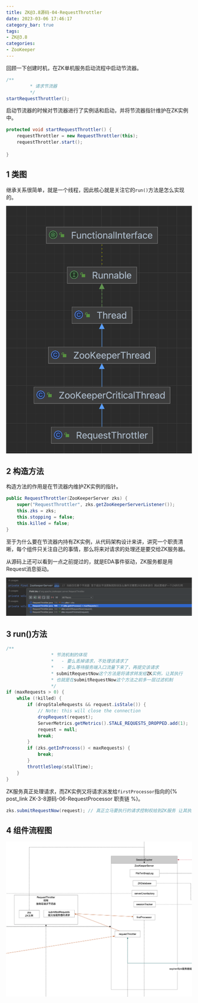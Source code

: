 ```yaml
---
title: ZK@3.8源码-04-RequestThrottler
date: 2023-03-06 17:46:17
category_bar: true
tags:
- ZK@3.8
categories:
- ZooKeeper
---
```


回顾一下创建时机，在ZK单机服务启动流程中启动节流器。

```java
/**
         * 请求节流器
         */
startRequestThrottler();
```



启动节流器的时候对节流器进行了实例话和启动，并将节流器指针维护在ZK实例中。

```java
protected void startRequestThrottler() {
    requestThrottler = new RequestThrottler(this);
    requestThrottler.start();

}
```

## 1 类图

继承关系很简单，就是一个线程，因此核心就是关注它的`run()`方法是怎么实现的。

![](ZK-3-8源码-04-RequestThrottler/image-20230307130728543.png)

## 2 构造方法

构造方法的作用是在节流器内维护ZK实例的指针。

```java
public RequestThrottler(ZooKeeperServer zks) {
    super("RequestThrottler", zks.getZooKeeperServerListener());
    this.zks = zks;
    this.stopping = false;
    this.killed = false;
}
```

至于为什么要在节流器内持有ZK实例，从代码架构设计来讲，讲究一个职责清晰，每个组件只关注自己的事情，那么将来对请求的处理还是要交给ZK服务器。

从源码上还可以看到一点之前提过的，就是EDA事件驱动，ZK服务都是用Request消息驱动。

![](ZK-3-8源码-04-RequestThrottler/image-20230307131236282.png)

## 3 run()方法

```java
/**
                 * 节流机制的体现
                 *   - 要么丢掉请求，不处理该请求了
                 *   - 要么等待服务端入口流量下来了，再提交该请求
                 * submitRequestNow这个方法是将请求转发给ZK实例，让其执行
                 * 也就是在submitRequestNow这个方法之前多一层过滤机制
                 */
if (maxRequests > 0) {
    while (!killed) {
        if (dropStaleRequests && request.isStale()) {
            // Note: this will close the connection
            dropRequest(request);
            ServerMetrics.getMetrics().STALE_REQUESTS_DROPPED.add(1);
            request = null;
            break;
        }
        if (zks.getInProcess() < maxRequests) {
            break;
        }
        throttleSleep(stallTime);
    }
}
```



ZK服务真正处理请求，而ZK实例又将请求派发给`firstProcessor`指向的{% post_link ZK-3-8源码-06-RequestProcessor 职责链 %}。

```java
zks.submitRequestNow(request); // 真正立马要执行的请求控制权给到ZK服务 让其执行
```



## 4 组件流程图

![](ZK-3-8源码-04-RequestThrottler/image-20230307133039602.png)

